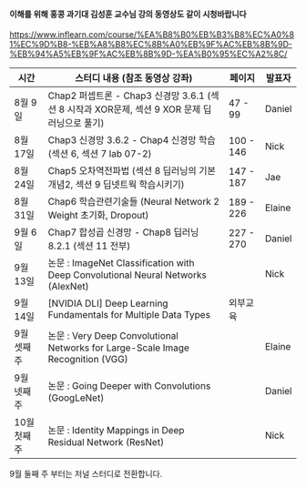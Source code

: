 #### 이해를 위해 홍콩 과기대 김성훈 교수님 강의 동영상도 같이 시청바랍니다
https://www.inflearn.com/course/%EA%B8%B0%EB%B3%B8%EC%A0%81%EC%9D%B8-%EB%A8%B8%EC%8B%A0%EB%9F%AC%EB%8B%9D-%EB%94%A5%EB%9F%AC%EB%8B%9D-%EA%B0%95%EC%A2%8C/


| 시간         |             스터디 내용   (참조 동영상 강좌)                                       |  페이지    |  발표자  |
| ----------- | --------------------------------------------------------------------------------- | --------- | -------- |
| 8월 9일      | Chap2 퍼셉트론   - Chap3 신경망 3.6.1  (섹션 8 시작과 XOR문제, 섹션 9 XOR 문제 딥러닝으로 풀기)  | 47 - 99    |  Daniel  |
| 8월 17일  | Chap3 신경망 3.6.2 - Chap4 신경망 학습 (섹션 6, 섹션 7 lab 07-2)                  | 100 - 146  |   Nick   |
| 8월 24일  | Chap5 오차역전파법   (섹션 8 딥러닝의 기본개념2, 섹션 9 딥넷트웍 학습시키기)         | 147 - 187  |   Jae    |
| 8월 31일| Chap6 학습관련기술들 (Neural Network 2 Weight 초기화, Dropout)                    | 189 - 226  |  Elaine  |
| 9월 6일  | Chap7 합성곱 신경망 - Chap8 딥러닝 8.2.1   (섹션 11 전부)                           | 227 - 270  |  Daniel  |
| 9월 13일  | 논문 : ImageNet Classification with Deep Convolutional Neural Networks (AlexNet)  |            |   Nick   |
| 9월 14일     | [NVIDIA DLI] Deep Learning Fundamentals for Multiple Data Types |  외부교육 |    |
| 9월 셋째 주  | 논문 : Very Deep Convolutional Networks for Large-Scale Image Recognition (VGG)   |            |  Elaine  |
| 9월 넷째 주  | 논문 : Going Deeper with Convolutions (GoogLeNet)                                 |            |  Daniel  |
| 10월 첫째 주 | 논문 : Identity Mappings in Deep Residual Network (ResNet)                        |            |   Nick   |

9월 둘째 주 부터는 저널 스터디로 전환합니다.